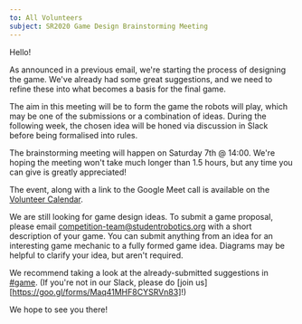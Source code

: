```yaml
---
to: All Volunteers
subject: SR2020 Game Design Brainstorming Meeting
---
```


Hello!

As announced in a previous email, we're starting the process of designing the game. We've already had some great suggestions, and we need to refine these into what becomes a basis for the final game.

The aim in this meeting will be to form the game the robots will play, which may be one of the submissions or a combination of ideas. During the following week, the chosen idea will be honed via discussion in Slack before being formalised into rules.

The brainstorming meeting will happen on Saturday 7th @ 14:00. We're hoping the meeting won't take much longer than 1.5 hours, but any time you can give is greatly appreciated!

The event, along with a link to the Google Meet call is available on the [Volunteer Calendar](https://calendar.google.com/calendar/embed?src=studentrobotics.org_oqdjasvpps8smo0d5nte417rak%40group.calendar.google.com&ctz=Europe%2FLondon).

We are still looking for game design ideas. To submit a game proposal, please email competition-team@studentrobotics.org with a short description of your game. You can submit anything from an idea for an interesting game mechanic to a fully formed game idea. Diagrams may be helpful to clarify your idea, but aren't required.

We recommend taking a look at the already-submitted suggestions in [#game](https://studentrobotics.slack.com/messages/game). (If you're not in our Slack, please do [join us][https://goo.gl/forms/Maq41MHF8CYSRVn83]!)

We hope to see you there!
